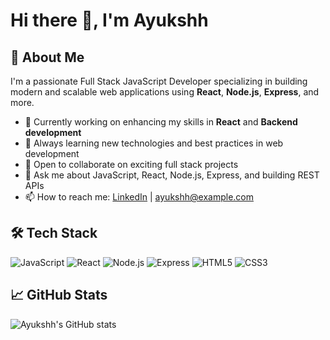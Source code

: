 

# Hi there 👋, I'm Ayukshh

## 🚀 About Me
I'm a passionate Full Stack JavaScript Developer specializing in building modern and scalable web applications using **React**, **Node.js**, **Express**, and more.

- 🔭 Currently working on enhancing my skills in **React** and **Backend development**  
- 🌱 Always learning new technologies and best practices in web development  
- 👯 Open to collaborate on exciting full stack projects  
- 💬 Ask me about JavaScript, React, Node.js, Express, and building REST APIs  
- 📫 How to reach me: [LinkedIn](https://www.linkedin.com/in/your-linkedin) | ayukshh@example.com

## 🛠️ Tech Stack
![JavaScript](https://img.shields.io/badge/-JavaScript-F7DF1E?logo=javascript&logoColor=black&style=flat)
![React](https://img.shields.io/badge/-React-61DAFB?logo=react&logoColor=black&style=flat)
![Node.js](https://img.shields.io/badge/-Node.js-339933?logo=node.js&logoColor=white&style=flat)
![Express](https://img.shields.io/badge/-Express-000000?logo=express&logoColor=white&style=flat)
![HTML5](https://img.shields.io/badge/-HTML5-E34F26?logo=html5&logoColor=white&style=flat)
![CSS3](https://img.shields.io/badge/-CSS3-1572B6?logo=css3&logoColor=white&style=flat)

## 📈 GitHub Stats
![Ayukshh's GitHub stats](https://github-readme-stats.vercel.app/api?username=ayukshh&show_icons=true&theme=radical)
